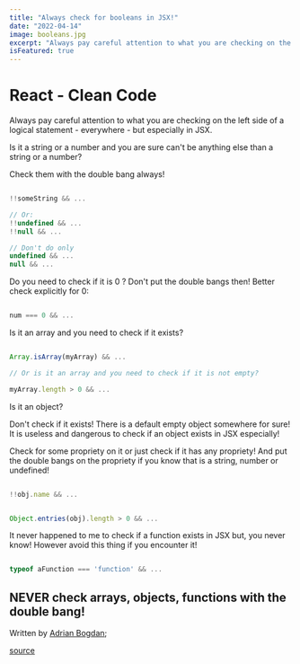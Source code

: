 ```yaml
---
title: "Always check for booleans in JSX!"
date: "2022-04-14"
image: booleans.jpg
excerpt: "Always pay careful attention to what you are checking on the left side of a logical statement - everywhere - but especially in JSX.."
isFeatured: true
---
```


# React - Clean Code

Always pay careful attention to what you are checking on the left side of a logical statement - everywhere - but especially in JSX.

Is it a string or a number and you are sure can't be anything else than a string or a number?

Check them with the double bang always!

```js

!!someString && ...

// Or:
!!undefined && ...
!!null && ...

// Don't do only
undefined && ...
null && ...

```

Do you need to check if it is 0 ?
Don't put the double bangs then! Better check explicitly for 0:

```js

num === 0 && ...

```

Is it an array and you need to check if it exists?

```js

Array.isArray(myArray) && ...

// Or is it an array and you need to check if it is not empty?

myArray.length > 0 && ...

```

Is it an object?

Don't check if it exists! There is a default empty object somewhere for sure!
It is useless and dangerous to check if an object exists in JSX especially!

Check for some propriety on it or just check if it has any propriety!
And put the double bangs on the propriety if you know that is a string, number or undefined!

```js

!!obj.name && ...


Object.entries(obj).length > 0 && ...

```

It never happened to me to check if a function exists in JSX but, you never know!
However avoid this thing if you encounter it!

```js

typeof aFunction === 'function' && ...


```

## NEVER check arrays, objects, functions with the double bang!

Written by [Adrian Bogdan](https://www.linkedin.com/in/adrian-%F0%9F%94%B5-b-b52348181/);

[source](https://www.linkedin.com/feed/update/urn:li:activity:6920051502694727680/)
